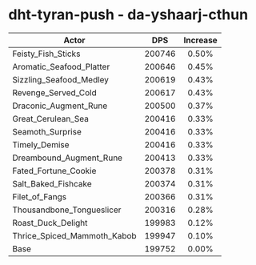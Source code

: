 # dht-tyran-push - da-yshaarj-cthun
| Actor | DPS | Increase |
|---|:---:|:---:|
|Feisty_Fish_Sticks|200746|0.50%|
|Aromatic_Seafood_Platter|200646|0.45%|
|Sizzling_Seafood_Medley|200619|0.43%|
|Revenge_Served_Cold|200617|0.43%|
|Draconic_Augment_Rune|200500|0.37%|
|Great_Cerulean_Sea|200416|0.33%|
|Seamoth_Surprise|200416|0.33%|
|Timely_Demise|200416|0.33%|
|Dreambound_Augment_Rune|200413|0.33%|
|Fated_Fortune_Cookie|200378|0.31%|
|Salt_Baked_Fishcake|200374|0.31%|
|Filet_of_Fangs|200366|0.31%|
|Thousandbone_Tongueslicer|200316|0.28%|
|Roast_Duck_Delight|199983|0.12%|
|Thrice_Spiced_Mammoth_Kabob|199947|0.10%|
|Base|199752|0.00%|
